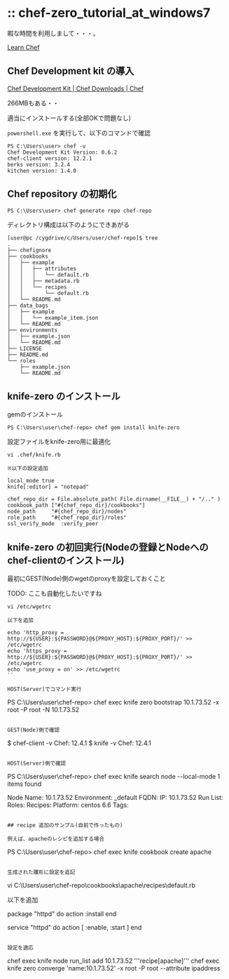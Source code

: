 :: chef-zero_tutorial_at_windows7
===

暇な時間を利用しまして・・・。

[Learn Chef](https://learn.chef.io/)

## Chef Development kit の導入

[Chef Development Kit | Chef Downloads | Chef](https://downloads.chef.io/chef-dk/windows/#/)

266MBもある・・

適当にインストールする(全部OKで問題なし)

`powershell.exe` を実行して、以下のコマンドで確認

```
PS C:\Users\user> chef -v
Chef Development Kit Version: 0.6.2
chef-client version: 12.2.1
berks version: 3.2.4
kitchen version: 1.4.0
```

## Chef repository の初期化

```
PS C:\Users\user> chef generate repo chef-repo
```

ディレクトリ構成は以下のようにできあがる

```
[user@pc /cygdrive/c/Users/user/chef-repo]$ tree
.
├── chefignore
├── cookbooks
│   ├── example
│   │   ├── attributes
│   │   │   └── default.rb
│   │   ├── metadata.rb
│   │   └── recipes
│   │       └── default.rb
│   └── README.md
├── data_bags
│   ├── example
│   │   └── example_item.json
│   └── README.md
├── environments
│   ├── example.json
│   └── README.md
├── LICENSE
├── README.md
└── roles
    ├── example.json
    └── README.md
```

## knife-zero のインストール

gemのインストール

```
PS C:\Users\user\chef-repo> chef gem install knife-zero
```

設定ファイルをknife-zero用に最適化

```
vi .chef/knife.rb

※以下の設定追加

local_mode true
knife[:editor] = "notepad"

chef_repo_dir = File.absolute_path( File.dirname(__FILE__) + "/.." )
cookbook_path ["#{chef_repo_dir}/cookbooks"]
node_path     "#{chef_repo_dir}/nodes"
role_path     "#{chef_repo_dir}/roles"
ssl_verify_mode  :verify_peer
```

## knife-zero の初回実行(Nodeの登録とNodeへのchef-clientのインストール)

最初にGEST(Node)側のwgetのproxyを設定しておくこと

TODO: ここも自動化したいですね

```
vi /etc/wgetrc

以下を追加

echo 'http_proxy = http://${USER}:${PASSWORD}@${PROXY_HOST}:${PROXY_PORT}/' >> /etc/wgetrc
echo 'https_proxy = http://${USER}:${PASSWORD}@${PROXY_HOST}:${PROXY_PORT}/' >> /etc/wgetrc
echo 'use_proxy = on' >> /etc/wgetrc
``

HOST(Server)でコマンド実行

```
PS C:\Users\user\chef-repo> chef exec knife zero bootstrap 10.1.73.52 -x root -P root -N 10.1.73.52
```

GEST(Node)側で確認

```
$ chef-client -v
Chef: 12.4.1
$ knife -v
Chef: 12.4.1
```

HOST(Server)側で確認

```
PS C:\Users\user\chef-repo> chef exec knife search node --local-mode
1 items found

Node Name:   10.1.73.52
Environment: _default
FQDN:
IP:          10.1.73.52
Run List:
Roles:
Recipes:
Platform:    centos 6.6
Tags:
```

## recipe 追加のサンプル(自前で作ったもの)

例えば、apacheのレシピを追加する場合

```
PS C:\Users\user\chef-repo> chef exec knife cookbook create apache
```

生成された雛形に設定を追記

```
vi C:\Users\user\chef-repo\cookbooks\apache\recipes\default.rb

以下を追加

package "httpd" do
  action :install
end

service "httpd" do
  action [ :enable, :start ]
end
```

設定を適応

```
chef exec knife node run_list add 10.1.73.52 '''recipe[apache]'''
chef exec knife zero converge 'name:10.1.73.52' -x root -P root --attribute ipaddress
```
